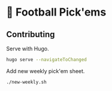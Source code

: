 # 🏈 Football Pick'ems

## Contributing

Serve with Hugo.

```sh
hugo serve --navigateToChanged
```

Add new weekly pick'em sheet.

```sh
./new-weekly.sh
```
